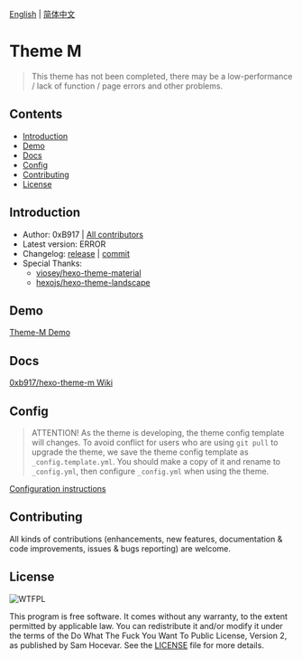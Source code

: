 [English](https://github.com/0xb917/hexo-theme-m/blob/master/README.md) | [简体中文](https://github.com/0xb917/hexo-theme-m/blob/master/README.zh-cn.md)

# Theme M

> This theme has not been completed, there may be a low-performance / lack of function / page errors and other problems.

## Contents

- [Introduction](#introduction)
- [Demo](#demo)
- [Docs](#docs)
- [Config](#config)
- [Contributing](#contributing)
- [License](#license)

## Introduction

- Author: 0xB917 | [All contributors](https://github.com/0xb917/hexo-theme-m/graphs/contributors)
- Latest version: ERROR
- Changelog: [release](https://github.com/0xb917/hexo-theme-m/releases) | [commit](https://github.com/0xb917/hexo-theme-m/commits/master)
- Special Thanks:
  - [viosey/hexo-theme-material](https://github.com/viosey/hexo-theme-material)
  - [hexojs/hexo-theme-landscape](https://github.com/hexojs/hexo-theme-landscape)

## Demo

[Theme-M Demo](0xb917.github.io/hexo-theme-m)

## Docs

[0xb917/hexo-theme-m Wiki](https://github.com/0xb917/hexo-theme-m/wiki)

## Config

> ATTENTION! As the theme is developing, the theme config template will changes. To avoid conflict for users who are using `git pull` to upgrade the theme, we save the theme config template as `_config.template.yml`. You should make a copy of it and rename to `_config.yml`, then configure `_config.yml` when using the theme.  

[Configuration instructions](https://github.com/0xb917/hexo-theme-m/wiki/_config.yml(en))

## Contributing

All kinds of contributions (enhancements, new features, documentation & code improvements, issues & bugs reporting) are welcome.

## License

![WTFPL](http://www.wtfpl.net/wp-content/uploads/2012/12/wtfpl-badge-1.png)

This program is free software. It comes without any warranty, to the extent permitted by applicable law. You can redistribute it and/or modify it under the terms of the Do What The Fuck You Want To Public License, Version 2, as published by Sam Hocevar. See the [LICENSE](https://github.com/0xb917/hexo-theme-m/blob/master/LICENSE) file for more details.
